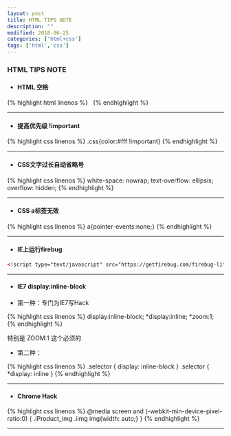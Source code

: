 ```yaml
---
layout: post
title: HTML TIPS NOTE
description: ""
modified: 2018-06-25
categories: ['html+css']
tags: ['html','css']
---
```


### HTML TIPS NOTE
- #### HTML 空格

{% highlight html linenos %}
&nbsp;
{% endhighlight %}

---

- #### 提高优先级 !important

{% highlight css linenos %}
.css{color:#fff !important}
{% endhighlight %}

---


- #### CSS文字过长自动省略号

{% highlight css linenos %}
white-space: nowrap;
text-overflow: ellipsis;
overflow: hidden;
{% endhighlight %}

---


- #### CSS a标签无效

{% highlight css linenos %}
a{pointer-events:none;}
{% endhighlight %}

---


- #### IE上运行firebug

```html
<!script type="text/javascript" src="https://getfirebug.com/firebug-lite-debug.js"></script!>
```

---


- #### IE7 display:inline-block

- 第一种：专门为IE7写Hack

{% highlight css linenos %}
display:inline-block;
*display:inline;
*zoom:1;
{% endhighlight %}

特别是 ZOOM:1 这个必须的
- 第二种：

{% highlight css linenos %}
.selector { display: inline-block }
.selector { *display: inline }
{% endhighlight %}

---

- #### Chrome Hack

{% highlight css linenos %}
@media screen and (-webkit-min-device-pixel-ratio:0) {
    .iProduct_img .iimg img{width: auto;}
}
{% endhighlight %}

---